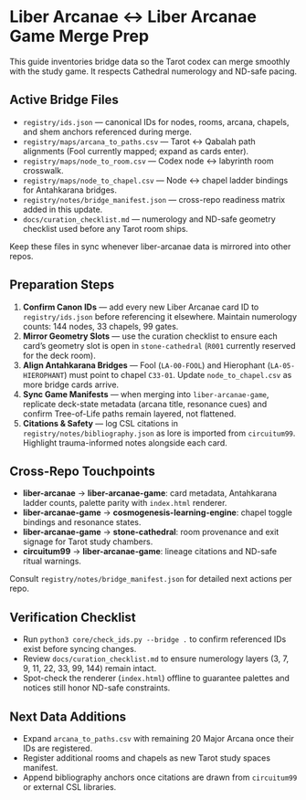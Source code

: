 # Liber Arcanae ↔ Liber Arcanae Game Merge Prep
This guide inventories bridge data so the Tarot codex can merge smoothly with the study game. It respects Cathedral numerology and ND-safe pacing.

## Active Bridge Files
- `registry/ids.json` — canonical IDs for nodes, rooms, arcana, chapels, and shem anchors referenced during merge.
- `registry/maps/arcana_to_paths.csv` — Tarot ↔ Qabalah path alignments (Fool currently mapped; expand as cards enter).
- `registry/maps/node_to_room.csv` — Codex node ↔ labyrinth room crosswalk.
- `registry/maps/node_to_chapel.csv` — Node ↔ chapel ladder bindings for Antahkarana bridges.
- `registry/notes/bridge_manifest.json` — cross-repo readiness matrix added in this update.
- `docs/curation_checklist.md` — numerology and ND-safe geometry checklist used before any Tarot room ships.

Keep these files in sync whenever liber-arcanae data is mirrored into other repos.

## Preparation Steps
1. **Confirm Canon IDs** — add every new Liber Arcanae card ID to `registry/ids.json` before referencing it elsewhere. Maintain numerology counts: 144 nodes, 33 chapels, 99 gates.
2. **Mirror Geometry Slots** — use the curation checklist to ensure each card’s geometry slot is open in `stone-cathedral` (`R001` currently reserved for the deck room).
3. **Align Antahkarana Bridges** — Fool (`LA-00-FOOL`) and Hierophant (`LA-05-HIEROPHANT`) must point to chapel `C33-01`. Update `node_to_chapel.csv` as more bridge cards arrive.
4. **Sync Game Manifests** — when merging into `liber-arcanae-game`, replicate deck-state metadata (arcana title, resonance cues) and confirm Tree-of-Life paths remain layered, not flattened.
5. **Citations & Safety** — log CSL citations in `registry/notes/bibliography.json` as lore is imported from `circuitum99`. Highlight trauma-informed notes alongside each card.

## Cross-Repo Touchpoints
- **liber-arcanae** → **liber-arcanae-game**: card metadata, Antahkarana ladder counts, palette parity with `index.html` renderer.
- **liber-arcanae-game** → **cosmogenesis-learning-engine**: chapel toggle bindings and resonance states.
- **liber-arcanae-game** → **stone-cathedral**: room provenance and exit signage for Tarot study chambers.
- **circuitum99** → **liber-arcanae-game**: lineage citations and ND-safe ritual warnings.

Consult `registry/notes/bridge_manifest.json` for detailed next actions per repo.

## Verification Checklist
- Run `python3 core/check_ids.py --bridge .` to confirm referenced IDs exist before syncing changes.
- Review `docs/curation_checklist.md` to ensure numerology layers (3, 7, 9, 11, 22, 33, 99, 144) remain intact.
- Spot-check the renderer (`index.html`) offline to guarantee palettes and notices still honor ND-safe constraints.

## Next Data Additions
- Expand `arcana_to_paths.csv` with remaining 20 Major Arcana once their IDs are registered.
- Register additional rooms and chapels as new Tarot study spaces manifest.
- Append bibliography anchors once citations are drawn from `circuitum99` or external CSL libraries.
